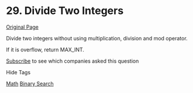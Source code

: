 # 29. Divide Two Integers

[Original Page](https://leetcode.com/problems/divide-two-integers/)

Divide two integers without using multiplication, division and mod operator.

If it is overflow, return MAX_INT.

<div>

[Subscribe](/subscribe/) to see which companies asked this question

</div>

<div>

<div id="tags" class="btn btn-xs btn-warning">Hide Tags</div>

<span class="hidebutton" style="display: inline;">[Math](/tag/math/) [Binary Search](/tag/binary-search/)</span></div>